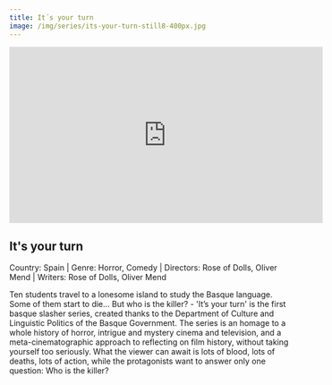 ```yaml
---
title: It´s your turn
image: /img/series/its-your-turn-still8-400px.jpg
---
```

<iframe width="560" height="315" src="https://player.vimeo.com/video/308937406" frameborder="0" allow="accelerometer; autoplay; encrypted-media; gyroscope; picture-in-picture" allowfullscreen></iframe>

## It's your turn 
Country: Spain | Genre: Horror, Comedy | Directors: Rose of Dolls, Oliver Mend | Writers: Rose of Dolls, Oliver Mend

Ten students travel to a lonesome island to study the Basque language. Some of them start to die… But who is the killer? - 'It’s your turn' is the first basque slasher series, created thanks to the Department of Culture and Linguistic Politics of the Basque Government. The series is an homage to a whole history of horror, intrigue and mystery cinema and television, and a meta-cinematographic approach to reflecting on film history, without taking yourself too seriously. What the viewer can await is lots of blood, lots of deaths, lots of action, while the protagonists want to answer only one question: Who is the killer?